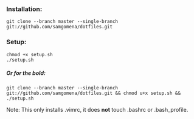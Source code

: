 ### Installation:

    git clone --branch master --single-branch git://github.com/samgomena/dotfiles.git

### Setup:

    chmod +x setup.sh
    ./setup.sh  

##### _Or for the bold_:

    git clone --branch master --single-branch git://github.com/samgomena/dotfiles.git && chmod u+x setup.sh && ./setup.sh


Note: This only installs .vimrc, it does **not** touch .bashrc or .bash_profile.
